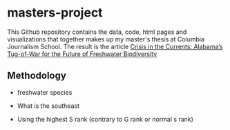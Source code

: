 # masters-project
This Github repository contains the data, code, html pages and visualizations that together makes up my master's thesis at Columbia Journalism School. The result is the article
[Crisis in the Currents: Alabama’s Tug-of-War for the Future of Freshwater Biodiversity](https://laurabejder.com/masters-project/)

## Methodology

- freshwater species

- What is the southeast

- Using the highest S rank (contrary to G rank or normal s rank)
